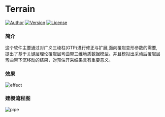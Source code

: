 # Terrain

[![Author](https://img.shields.io/badge/Author-QuincyKing-brightgreen.svg)](https://github.com/QuincyKing)
[![Version](https://img.shields.io/badge/Version-0.2.5-blue.svg)](./Terrain)
[![License](https://img.shields.io/badge/License-MIT-red.svg)](./LICENSE)

### 简介
这个软件主要通过对广义三棱柱(GTP)进行修正与扩展,面向覆岩变形参数的需要, 提出了基于关键层理论覆岩层弯曲带三维地质数据模型。并且模拟出采动后覆岩层弯曲带下沉移动的结果，对预估开采结果具有重要意义。

### 效果
   ![effect](http://jinqifeng.me/pic/terrain/1.JPG)

### 建模流程图
  ![pipe](http://jinqifeng.me/pic/terrain/2.JPG)
